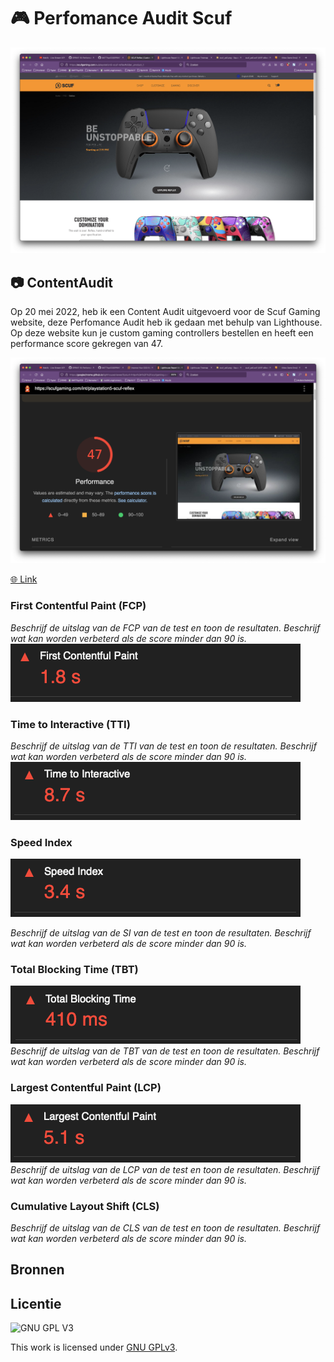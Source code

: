 # 🎮  Perfomance Audit Scuf 
![Afbeelding Scuf Reflex website](https://github.com/M4TThys123/SPRINT-10-Performance-Audit/blob/main/assets/scuf.png)

## 📷  ContentAudit
Op 20 mei 2022, heb ik een Content Audit uitgevoerd voor de Scuf Gaming website, deze Perfomance Audit  heb ik gedaan met behulp van Lighthouse. Op deze website kun je custom gaming controllers bestellen en heeft een performance score gekregen van 47.


![Afbeelding Lightroom test van Scuf website](https://github.com/M4TThys123/SPRINT-10-Performance-Audit/blob/main/assets/scuf-lighthouse.png)

[🌐 Link](https://scufgaming.com/eu)

### First Contentful Paint (FCP)
_Beschrijf de uitslag van de FCP van de test en toon de resultaten. Beschrijf wat kan worden verbeterd als de score minder dan 90 is._
![🌐 Link](https://github.com/M4TThys123/SPRINT-10-Performance-Audit/blob/main/assets/first-paint.png)

### Time to Interactive (TTI)
_Beschrijf de uitslag van de TTI van de test en toon de resultaten. Beschrijf wat kan worden verbeterd als de score minder dan 90 is._
![🌐 Link](https://github.com/M4TThys123/SPRINT-10-Performance-Audit/blob/main/assets/interact.png)

### Speed Index
![🌐 Link](https://github.com/M4TThys123/SPRINT-10-Performance-Audit/blob/main/assets/speed.png)

_Beschrijf de uitslag van de SI van de test en toon de resultaten. Beschrijf wat kan worden verbeterd als de score minder dan 90 is._


### Total Blocking Time (TBT)
![🌐 Link](https://github.com/M4TThys123/SPRINT-10-Performance-Audit/blob/main/assets/blocking.png)
_Beschrijf de uitslag van de TBT van de test en toon de resultaten. Beschrijf wat kan worden verbeterd als de score minder dan 90 is._

### Largest Contentful Paint (LCP)
![🌐 Link](https://github.com/M4TThys123/SPRINT-10-Performance-Audit/blob/main/assets/large-paint.png)
_Beschrijf de uitslag van de LCP van de test en toon de resultaten. Beschrijf wat kan worden verbeterd als de score minder dan 90 is._

### Cumulative Layout Shift (CLS)
_Beschrijf de uitslag van de CLS van de test en toon de resultaten. Beschrijf wat kan worden verbeterd als de score minder dan 90 is._



## Bronnen

## Licentie

![GNU GPL V3](https://www.gnu.org/graphics/gplv3-127x51.png)

This work is licensed under [GNU GPLv3](./LICENSE).
